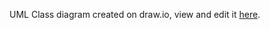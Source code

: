 
UML Class diagram created on draw.io, view and edit it [here](https://www.draw.io/#G0B1qTpXqWjW9sUVZBUms0VTJMQ1k).
